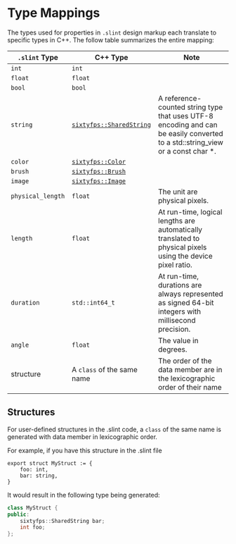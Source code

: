 # Type Mappings

The types used for properties in `.slint` design markup each translate to specific types in C++.
The follow table summarizes the entire mapping:

| `.slint` Type | C++ Type | Note |
| --- | --- | --- |
| `int` | `int` | |
| `float` | `float` | |
| `bool` | `bool` | |
| `string` | [`sixtyfps::SharedString`](api/structsixtyfps_1_1_shared_string.html) | A reference-counted string type that uses UTF-8 encoding and can be easily converted to a std::string_view or a const char *. |
| `color` | [`sixtyfps::Color`](api/classsixtyfps_1_1_color.html) | |
| `brush` | [`sixtyfps::Brush`](api/classsixtyfps_1_1_brush.html) | |
| `image` | [`sixtyfps::Image`](api/structsixtyfps_1_1_image.html) | |
| `physical_length` | `float` | The unit are physical pixels. |
| `length` | `float` | At run-time, logical lengths are automatically translated to physical pixels using the device pixel ratio. |
| `duration` | `std::int64_t` | At run-time, durations are always represented as signed 64-bit integers with millisecond precision. |
| `angle` | `float` | The value in degrees. |
| structure | A `class` of the same name | The order of the data member are in the lexicographic order of their name |

## Structures

For user-defined structures in the .slint code, a `class` of the same name is generated with data member
in lexicographic order.

For example, if you have this structure in the .slint file

```slint,ignore
export struct MyStruct := {
    foo: int,
    bar: string,
}
```

It would result in the following type being generated:

```cpp
class MyStruct {
public:
    sixtyfps::SharedString bar;
    int foo;
};
```
